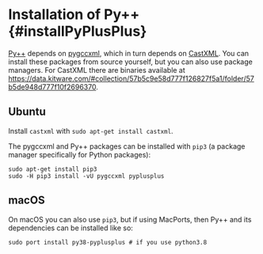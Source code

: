 # Installation of Py++ {#installPyPlusPlus}

[Py++](https://bitbucket.org/ompl/pyplusplus) depends on [pygccxml](https://github.com/gccxml/pygccxml), which in turn depends on [CastXML](https://github.com/CastXML/CastXML). You can install these packages from source yourself, but you can also use package managers. For CastXML there are binaries available at <https://data.kitware.com/#collection/57b5c9e58d777f126827f5a1/folder/57b5de948d777f10f2696370>.

## Ubuntu

Install `castxml` with `sudo apt-get install castxml`.

The pygccxml and Py++ packages can be installed with `pip3` (a package manager specifically for Python packages):

    sudo apt-get install pip3
    sudo -H pip3 install -vU pygccxml pyplusplus

## macOS

On macOS you can also use `pip3`, but if using MacPorts, then Py++ and its dependencies can be installed like so:

    sudo port install py38-pyplusplus # if you use python3.8
